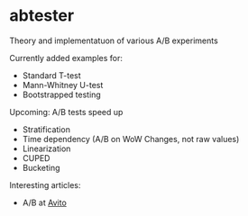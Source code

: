 # abtester
Theory and implementatuon of various A/B experiments

Currently added examples for:
- Standard T-test
- Mann-Whitney U-test
- Bootstrapped testing

Upcoming: A/B tests speed up
- Stratification
- Time dependency (A/B on WoW Changes, not raw values) 
- Linearization
- CUPED
- Bucketing

Interesting articles:
- A/B at [Avito](https://www.google.com/url?sa=t&source=web&rct=j&url=https://m.habr.com/ru/company/avito/blog/454164/&ved=2ahUKEwi-5JnP-ZjpAhURr4sKHX0ACagQFjABegQIBBAB&usg=AOvVaw2AXG69l1UiOskXxnqEy1Zr) 
